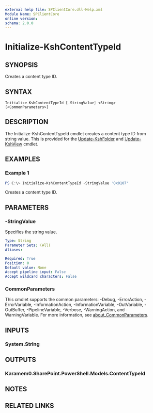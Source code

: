 ```yaml
---
external help file: SPClientCore.dll-Help.xml
Module Name: SPClientCore
online version:
schema: 2.0.0
---
```


# Initialize-KshContentTypeId

## SYNOPSIS
Creates a content type ID.

## SYNTAX

```
Initialize-KshContentTypeId [-StringValue] <String> [<CommonParameters>]
```

## DESCRIPTION
The Initialize-KshContentTypeId cmdlet creates a content type ID from string value.
This is provided for the [Update-KshFolder](Update-KshFolder.md) and [Update-KshView](Update-KshView.md) cmdlet.

## EXAMPLES

### Example 1
```powershell
PS C:\> Initialize-KshContentTypeId -StringValue '0x0107'
```

Creates a content type ID.

## PARAMETERS

### -StringValue
Specifies the string value.

```yaml
Type: String
Parameter Sets: (All)
Aliases:

Required: True
Position: 0
Default value: None
Accept pipeline input: False
Accept wildcard characters: False
```

### CommonParameters
This cmdlet supports the common parameters: -Debug, -ErrorAction, -ErrorVariable, -InformationAction, -InformationVariable, -OutVariable, -OutBuffer, -PipelineVariable, -Verbose, -WarningAction, and -WarningVariable. For more information, see [about_CommonParameters](http://go.microsoft.com/fwlink/?LinkID=113216).

## INPUTS

### System.String

## OUTPUTS

### Karamem0.SharePoint.PowerShell.Models.ContentTypeId

## NOTES

## RELATED LINKS
